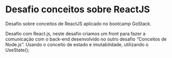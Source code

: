 # Desafio conceitos sobre ReactJS

Desafio sobre conceitos de ReactJS aplicado no bootcamp GoStack.

Desafio com React.js, neste desafio criamos um front para fazer a comunicação com o back-end desenvolvido no outro desafio “Conceitos de Node.js”.  Usando o conceito de estado e imutabilidade, utilizando o UseState();
